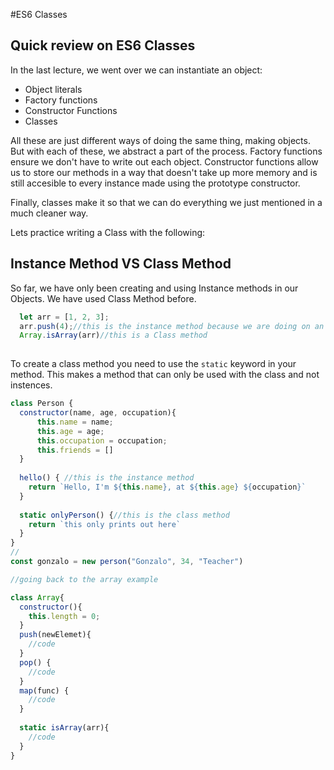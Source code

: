 #ES6 Classes
## Quick review on ES6 Classes

In the last lecture, we went over we can instantiate an object:

* Object literals
* Factory functions
* Constructor Functions
* Classes

All these are just different ways of doing the same thing, making objects. But with each of these, we abstract a part of the process. Factory functions ensure we don't have to write out each object. Constructor functions allow us to store our methods in a way that doesn't take up more memory and is still accesible to every instance made using the prototype constructor. 

Finally, classes make it so that we can do everything we just mentioned in a much cleaner way.

Lets practice writing a Class with the following:



## Instance Method VS Class Method

So far, we have only been creating and using Instance methods in our Objects. We have used Class Method before. 

```js
  let arr = [1, 2, 3];
  arr.push(4);//this is the instance method because we are doing on an instance of an array.
  Array.isArray(arr)//this is a Class method
  
```
To create a class method you need to use the `static` keyword in your method. This makes a method that can only be used with the class and not instences.  
```js
class Person {
  constructor(name, age, occupation){
      this.name = name;
      this.age = age;
      this.occupation = occupation;
      this.friends = []
  }
  
  hello() { //this is the instance method
    return `Hello, I'm ${this.name}, at ${this.age} ${occupation}` 
  }
  
  static onlyPerson() {//this is the class method
    return `this only prints out here`
  }
}
//
const gonzalo = new person("Gonzalo", 34, "Teacher")

//going back to the array example

class Array{
  constructor(){
    this.length = 0;
  }
  push(newElemet){
    //code
  }
  pop() {
    //code
  }
  map(func) {
    //code
  }
  
  static isArray(arr){
    //code
  }
}
```

